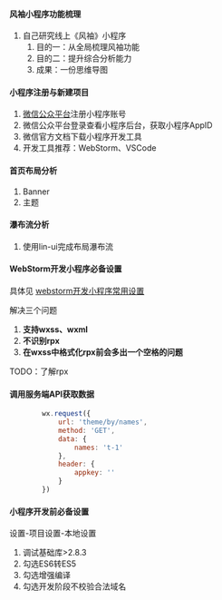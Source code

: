 #### 风袖小程序功能梳理

1. 自己研究线上《风袖》小程序
   1. 目的一：从全局梳理风袖功能
   2. 目的二：提升综合分析能力
   3. 成果：一份思维导图

#### 小程序注册与新建项目

1. [微信公众平台]( https://mp.weixin.qq.com/cgi-bin/loginpage )注册小程序账号
2. 微信公众平台登录查看小程序后台，获取小程序AppID
3. 微信官方文档下载小程序开发工具
4. 开发工具推荐：WebStorm、VSCode

#### 首页布局分析

1. Banner
2. 主题

#### 瀑布流分析

1. 使用lin-ui完成布局瀑布流

#### WebStorm开发小程序必备设置

具体见 [webstorm开发小程序常用设置](https://course.7yue.pro/lin/sleeve/5%20webstorm开发小程序常用设置.html)

解决三个问题

1.  **支持wxss、wxml** 
2.  **不识别rpx** 
3.  **在wxss中格式化rpx前会多出一个空格的问题** 

TODO：了解rpx

#### 调用服务端API获取数据

```javascript
        wx.request({
            url: 'theme/by/names',
            method: 'GET',
            data: {
                names: 't-1'
            },
            header: {
                appkey: ''
            }
        })
```

#### 小程序开发前必备设置

设置-项目设置-本地设置
1. 调试基础库>2.8.3
2. 勾选ES6转ES5
3. 勾选增强编译
4. 勾选开发阶段不校验合法域名